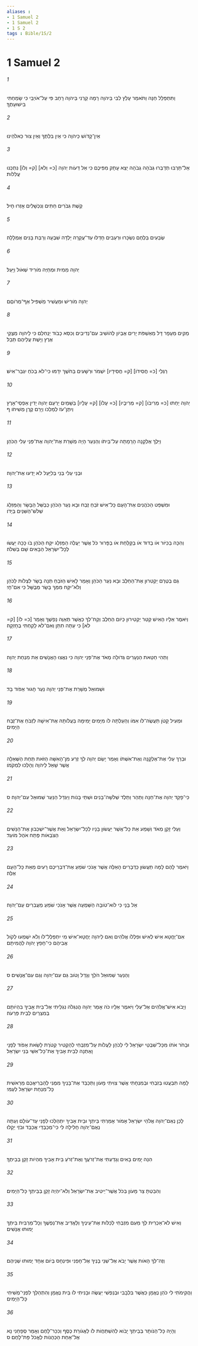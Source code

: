 ```yaml
---
aliases : 
- 1 Samuel 2
- 1 Samuel 2
- 1 S 2
tags : Bible/1S/2
---
```


# 1 Samuel 2

###### 1
וַתִּתְפַּלֵּל חַנָּה וַתֹּאמַר עָלַץ לִבִּי בַּיהוָה רָמָה קַרְנִי בַּיהוָה רָחַב פִּי עַל־אֹויְבַי כִּי שָׂמַחְתִּי בִּישׁוּעָתֶךָ׃
###### 2
אֵין־קָדֹושׁ כַּיהוָה כִּי אֵין בִּלְתֶּךָ וְאֵין צוּר כֵּאלֹהֵינוּ׃
###### 3
אַל־תַּרְבּוּ תְדַבְּרוּ גְּבֹהָה גְבֹהָה יֵצֵא עָתָק מִפִּיכֶם כִּי אֵל דֵּעֹות יְהוָה [כ= וְלֹא] [ק= וְלֹו] נִתְכְּנוּ עֲלִלֹות׃
###### 4
קֶשֶׁת גִּבֹּרִים חַתִּים וְנִכְשָׁלִים אָזְרוּ חָיִל׃
###### 5
שְׂבֵעִים בַּלֶּחֶם נִשְׂכָּרוּ וּרְעֵבִים חָדֵלּוּ עַד־עֲקָרָה יָלְדָה שִׁבְעָה וְרַבַּת בָּנִים אֻמְלָלָה׃
###### 6
יְהוָה מֵמִית וּמְחַיֶּה מֹורִיד שְׁאֹול וַיָּעַל׃
###### 7
יְהוָה מֹורִישׁ וּמַעֲשִׁיר מַשְׁפִּיל אַף־מְרֹוםֵם׃
###### 8
מֵקִים מֵעָפָר דָּל מֵאַשְׁפֹּת יָרִים אֶבְיֹון לְהֹושִׁיב עִם־נְדִיבִים וְכִסֵּא כָבֹוד יַנְחִלֵם כִּי לַיהוָה מְצֻקֵי אֶרֶץ וַיָּשֶׁת עֲלֵיהֶם תֵּבֵל׃
###### 9
רַגְלֵי [כ= חֲסִידֹו] [ק= חֲסִידָיו] יִשְׁמֹר וּרְשָׁעִים בַּחֹשֶׁךְ יִדָּמּוּ כִּי־לֹא בְכֹחַ יִגְבַּר־אִישׁ׃
###### 10
יְהוָה יֵחַתּוּ [כ= מְרִיבֹו] [ק= מְרִיבָיו] [כ= עָלֹו] [ק= עָלָיו] בַּשָּׁמַיִם יַרְעֵם יְהוָה יָדִין אַפְסֵי־אָרֶץ וְיִתֶּן־עֹז לְמַלְכֹּו וְיָרֵם קֶרֶן מְשִׁיחֹו׃ ף
###### 11
וַיֵּלֶךְ אֶלְקָנָה הָרָמָתָה עַל־בֵּיתֹו וְהַנַּעַר הָיָה מְשָׁרֵת אֶת־יְהוָה אֶת־פְּנֵי עֵלִי הַכֹּהֵן׃
###### 12
וּבְנֵי עֵלִי בְּנֵי בְלִיָּעַל לֹא יָדְעוּ אֶת־יְהוָה׃
###### 13
וּמִשְׁפַּט הַכֹּהֲנִים אֶת־הָעָם כָּל־אִישׁ זֹבֵחַ זֶבַח וּבָא נַעַר הַכֹּהֵן כְּבַשֵּׁל הַבָּשָׂר וְהַמַּזְלֵג שְׁלֹשׁ־הַשִּׁנַּיִם בְּיָדֹו׃
###### 14
וְהִכָּה בַכִּיֹּור אֹו בַדּוּד אֹו בַקַּלַּחַת אֹו בַפָּרוּר כֹּל אֲשֶׁר יַעֲלֶה הַמַּזְלֵג יִקַּח הַכֹּהֵן בֹּו כָּכָה יַעֲשׂוּ לְכָל־יִשְׂרָאֵל הַבָּאִים שָׁם בְּשִׁלֹה׃
###### 15
גַּם בְּטֶרֶם יַקְטִרוּן אֶת־הַחֵלֶב וּבָא נַעַר הַכֹּהֵן וְאָמַר לָאִישׁ הַזֹּבֵחַ תְּנָה בָשָׂר לִצְלֹות לַכֹּהֵן וְלֹא־יִקַּח מִמְּךָ בָּשָׂר מְבֻשָּׁל כִּי אִם־חָי׃
###### 16
וַיֹּאמֶר אֵלָיו הָאִישׁ קַטֵּר יַקְטִירוּן כַּיֹּום הַחֵלֶב וְקַח־לְךָ כַּאֲשֶׁר תְּאַוֶּה נַפְשֶׁךָ וְאָמַר [כ= לֹו] [ק= לֹא] כִּי עַתָּה תִתֵּן וְאִם־לֹא לָקַחְתִּי בְחָזְקָה׃
###### 17
וַתְּהִי חַטַּאת הַנְּעָרִים גְּדֹולָה מְאֹד אֶת־פְּנֵי יְהוָה כִּי נִאֲצוּ הָאֲנָשִׁים אֵת מִנְחַת יְהוָה׃
###### 18
וּשְׁמוּאֵל מְשָׁרֵת אֶת־פְּנֵי יְהוָה נַעַר חָגוּר אֵפֹוד בָּד׃
###### 19
וּמְעִיל קָטֹן תַּעֲשֶׂה־לֹּו אִמֹּו וְהַעַלְתָה לֹו מִיָּמִים יָמִימָה בַּעֲלֹותָהּ אֶת־אִישָׁהּ לִזְבֹּחַ אֶת־זֶבַח הַיָּמִים׃
###### 20
וּבֵרַךְ עֵלִי אֶת־אֶלְקָנָה וְאֶת־אִשְׁתֹּו וְאָמַר יָשֵׂם יְהוָה לְךָ זֶרַע מִן־הָאִשָּׁה הַזֹּאת תַּחַת הַשְּׁאֵלָה אֲשֶׁר שָׁאַל לַיהוָה וְהָלְכוּ לִמְקֹמֹו׃
###### 21
כִּי־פָקַד יְהוָה אֶת־חַנָּה וַתַּהַר וַתֵּלֶד שְׁלֹשָׁה־בָנִים וּשְׁתֵּי בָנֹות וַיִּגְדַּל הַנַּעַר שְׁמוּאֵל עִם־יְהוָה׃ ס
###### 22
וְעֵלִי זָקֵן מְאֹד וְשָׁמַע אֵת כָּל־אֲשֶׁר יַעֲשׂוּן בָּנָיו לְכָל־יִשְׂרָאֵל וְאֵת אֲשֶׁר־יִשְׁכְּבוּן אֶת־הַנָּשִׁים הַצֹּבְאֹות פֶּתַח אֹהֶל מֹועֵד׃
###### 23
וַיֹּאמֶר לָהֶם לָמָּה תַעֲשׂוּן כַּדְּבָרִים הָאֵלֶּה אֲשֶׁר אָנֹכִי שֹׁמֵעַ אֶת־דִּבְרֵיכֶם רָעִים מֵאֵת כָּל־הָעָם אֵלֶּה׃
###### 24
אַל בָּנָי כִּי לֹוא־טֹובָה הַשְּׁמֻעָה אֲשֶׁר אָנֹכִי שֹׁמֵעַ מַעֲבִרִים עַם־יְהוָה׃
###### 25
אִם־יֶחֱטָא אִישׁ לְאִישׁ וּפִלְלֹו אֱלֹהִים וְאִם לַיהוָה יֶחֱטָא־אִישׁ מִי יִתְפַּלֶּל־לֹו וְלֹא יִשְׁמְעוּ לְקֹול אֲבִיהֶם כִּי־חָפֵץ יְהוָה לַהֲמִיתָם׃
###### 26
וְהַנַּעַר שְׁמוּאֵל הֹלֵךְ וְגָדֵל וָטֹוב גַּם עִם־יְהוָה וְגַם עִם־אֲנָשִׁים׃ ס
###### 27
וַיָּבֹא אִישׁ־אֱלֹהִים אֶל־עֵלִי וַיֹּאמֶר אֵלָיו כֹּה אָמַר יְהוָה הֲנִגְלֹה נִגְלֵיתִי אֶל־בֵּית אָבִיךָ בִּהְיֹותָם בְּמִצְרַיִם לְבֵית פַּרְעֹה׃
###### 28
וּבָחֹר אֹתֹו מִכָּל־שִׁבְטֵי יִשְׂרָאֵל לִי לְכֹהֵן לַעֲלֹות עַל־מִזְבְּחִי לְהַקְטִיר קְטֹרֶת לָשֵׂאת אֵפֹוד לְפָנָי וָאֶתְּנָה לְבֵית אָבִיךָ אֶת־כָּל־אִשֵּׁי בְּנֵי יִשְׂרָאֵל׃
###### 29
לָמָּה תִבְעֲטוּ בְּזִבְחִי וּבְמִנְחָתִי אֲשֶׁר צִוִּיתִי מָעֹון וַתְּכַבֵּד אֶת־בָּנֶיךָ מִמֶּנִּי לְהַבְרִיאֲכֶם מֵרֵאשִׁית כָּל־מִנְחַת יִשְׂרָאֵל לְעַמִּי׃
###### 30
לָכֵן נְאֻם־יְהוָה אֱלֹהֵי יִשְׂרָאֵל אָמֹור אָמַרְתִּי בֵּיתְךָ וּבֵית אָבִיךָ יִתְהַלְּכוּ לְפָנַי עַד־עֹולָם וְעַתָּה נְאֻם־יְהוָה חָלִילָה לִּי כִּי־מְכַבְּדַי אֲכַבֵּד וּבֹזַי יֵקָלּוּ׃
###### 31
הִנֵּה יָמִים בָּאִים וְגָדַעְתִּי אֶת־זְרֹעֲךָ וְאֶת־זְרֹעַ בֵּית אָבִיךָ מִהְיֹות זָקֵן בְּבֵיתֶךָ׃
###### 32
וְהִבַּטְתָּ צַר מָעֹון בְּכֹל אֲשֶׁר־יֵיטִיב אֶת־יִשְׂרָאֵל וְלֹא־יִהְיֶה זָקֵן בְּבֵיתְךָ כָּל־הַיָּמִים׃
###### 33
וְאִישׁ לֹא־אַכְרִית לְךָ מֵעִם מִזְבְּחִי לְכַלֹּות אֶת־עֵינֶיךָ וְלַאֲדִיב אֶת־נַפְשֶׁךָ וְכָל־מַרְבִּית בֵּיתְךָ יָמוּתוּ אֲנָשִׁים׃
###### 34
וְזֶה־לְּךָ הָאֹות אֲשֶׁר יָבֹא אֶל־שְׁנֵי בָנֶיךָ אֶל־חָפְנִי וּפִינְחָס בְּיֹום אֶחָד יָמוּתוּ שְׁנֵיהֶם׃
###### 35
וַהֲקִימֹתִי לִי כֹּהֵן נֶאֱמָן כַּאֲשֶׁר בִּלְבָבִי וּבְנַפְשִׁי יַעֲשֶׂה וּבָנִיתִי לֹו בַּיִת נֶאֱמָן וְהִתְהַלֵּךְ לִפְנֵי־מְשִׁיחִי כָּל־הַיָּמִים׃
###### 36
וְהָיָה כָּל־הַנֹּותָר בְּבֵיתְךָ יָבֹוא לְהִשְׁתַּחֲוֹת לֹו לַאֲגֹורַת כֶּסֶף וְכִכַּר־לָחֶם וְאָמַר סְפָחֵנִי נָא אֶל־אַחַת הַכְּהֻנֹּות לֶאֱכֹל פַּת־לָחֶם׃ ס

